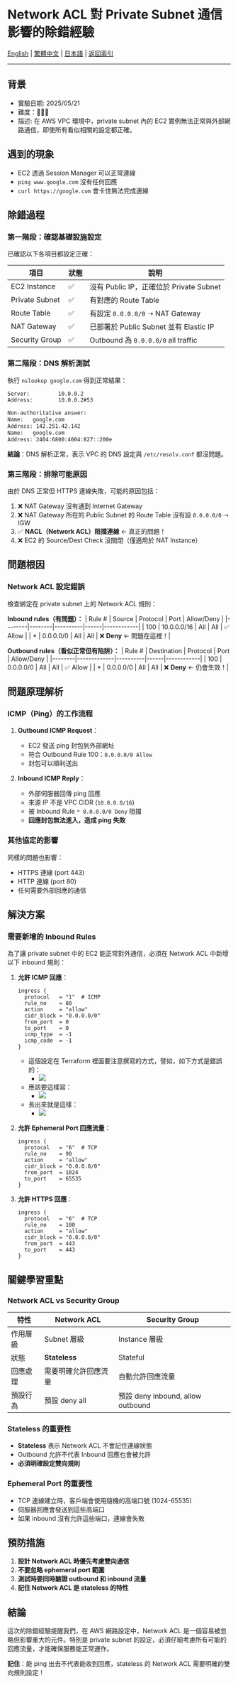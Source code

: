 # Network ACL 對 Private Subnet 通信影響的除錯經驗

[English](../en/01_network_acl_private_subnet_troubleshooting.md) | [繁體中文](01_network_acl_private_subnet_troubleshooting.md) | [日本語](../ja/01_network_acl_private_subnet_troubleshooting.md) | [返回索引](../README.md)

---

## 背景
- 實驗日期: 2025/05/21
- 難度：🤬🤬🤬
- 描述: 在 AWS VPC 環境中，private subnet 內的 EC2 實例無法正常與外部網路通信，即使所有看似相關的設定都正確。

## 遇到的現象

- EC2 透過 Session Manager 可以正常連線
- `ping www.google.com` 沒有任何回應
- `curl https://google.com` 會卡住無法完成連線

## 除錯過程

### 第一階段：確認基礎設施設定

已確認以下各項目都設定正確：

| 項目 | 狀態 | 說明 |
|------|------|------|
| EC2 Instance | ✅ | 沒有 Public IP，正確位於 Private Subnet |
| Private Subnet | ✅ | 有對應的 Route Table |
| Route Table | ✅ | 有設定 `0.0.0.0/0` ➝ NAT Gateway |
| NAT Gateway | ✅ | 已部署於 Public Subnet 並有 Elastic IP |
| Security Group | ✅ | Outbound 為 `0.0.0.0/0` all traffic |

### 第二階段：DNS 解析測試

執行 `nslookup google.com` 得到正常結果：

```bash
Server:         10.0.0.2
Address:        10.0.0.2#53

Non-authoritative answer:
Name:   google.com
Address: 142.251.42.142
Name:   google.com
Address: 2404:6800:4004:827::200e
```

**結論**：DNS 解析正常，表示 VPC 的 DNS 設定與 `/etc/resolv.conf` 都沒問題。

### 第三階段：排除可能原因

由於 DNS 正常但 HTTPS 連線失敗，可能的原因包括：

1. ❌ NAT Gateway 沒有通到 Internet Gateway
2. ❌ NAT Gateway 所在的 Public Subnet 的 Route Table 沒有設 `0.0.0.0/0` ➝ IGW
3. ✅ **NACL（Network ACL）阻擋連線** ← 真正的問題！
4. ❌ EC2 的 Source/Dest Check 沒關閉（僅適用於 NAT Instance）

## 問題根因

### Network ACL 設定錯誤

檢查綁定在 private subnet 上的 Network ACL 規則：

**Inbound rules（有問題）：**
| Rule # | Source | Protocol | Port | Allow/Deny |
|--------|--------|----------|------|------------|
| 100 | 10.0.0.0/16 | All | All | ✅ Allow |
| * | 0.0.0.0/0 | All | All | ❌ **Deny** ← 問題在這裡！|

**Outbound rules（看似正常但有陷阱）：**
| Rule # | Destination | Protocol | Port | Allow/Deny |
|--------|-------------|----------|------|------------|
| 100 | 0.0.0.0/0 | All | All | ✅ Allow |
| * | 0.0.0.0/0 | All | All | ❌ **Deny** ← 仍會生效！|

## 問題原理解析

### ICMP（Ping）的工作流程

1. **Outbound ICMP Request**：
   - EC2 發送 ping 封包到外部網址
   - 符合 Outbound Rule 100：`0.0.0.0/0 Allow`
   - 封包可以順利送出

2. **Inbound ICMP Reply**：
   - 外部伺服器回傳 ping 回應
   - 來源 IP 不是 VPC CIDR (`10.0.0.0/16`)
   - 被 Inbound Rule `* 0.0.0.0/0 Deny` 阻擋
   - **回應封包無法進入，造成 ping 失敗**

### 其他協定的影響

同樣的問題也影響：
- HTTPS 連線 (port 443)
- HTTP 連線 (port 80)  
- 任何需要外部回應的通信

## 解決方案

### 需要新增的 Inbound Rules

為了讓 private subnet 中的 EC2 能正常對外通信，必須在 Network ACL 中新增以下 inbound 規則：

1. **允許 ICMP 回應**：
   ```hcl
   ingress {
     protocol   = "1"  # ICMP
     rule_no    = 80
     action     = "allow"
     cidr_block = "0.0.0.0/0"
     from_port  = 0
     to_port    = 0
     icmp_type  = -1
     icmp_code  = -1
   }
   ```
   - 這個設定在 Terraform 裡面要注意撰寫的方式，譬如，如下方式是錯誤的：
     - <image src=../images/01_wrong_config_for_icmp.jpg />
   - 應該要這樣寫：
     - <image src=../images/01_correct_config_for_icmp.jpg />
   - 長出來就是這樣：
     - <image src=../images/01_icmp_acls_rule_result.jpg />

2. **允許 Ephemeral Port 回應流量**：
   ```hcl
   ingress {
     protocol   = "6"  # TCP
     rule_no    = 90
     action     = "allow"
     cidr_block = "0.0.0.0/0"
     from_port  = 1024
     to_port    = 65535
   }
   ```

3. **允許 HTTPS 回應**：
   ```hcl
   ingress {
     protocol   = "6"  # TCP
     rule_no    = 100
     action     = "allow" 
     cidr_block = "0.0.0.0/0"
     from_port  = 443
     to_port    = 443
   }
   ```

## 關鍵學習重點

### Network ACL vs Security Group

| 特性 | Network ACL | Security Group |
|------|-------------|----------------|
| 作用層級 | Subnet 層級 | Instance 層級 |
| 狀態 | **Stateless** | Stateful |
| 回應處理 | 需要明確允許回應流量 | 自動允許回應流量 |
| 預設行為 | 預設 deny all | 預設 deny inbound, allow outbound |

### Stateless 的重要性

- **Stateless** 表示 Network ACL 不會記住連線狀態
- Outbound 允許不代表 Inbound 回應也會被允許
- **必須明確設定雙向規則**

### Ephemeral Port 的重要性

- TCP 連線建立時，客戶端會使用隨機的高端口號 (1024-65535)
- 伺服器回應會發送到這些高端口
- 如果 inbound 沒有允許這些端口，連線會失敗

## 預防措施

1. **設計 Network ACL 時優先考慮雙向通信**
2. **不要忽略 ephemeral port 範圍**
3. **測試時要同時驗證 outbound 和 inbound 流量**
4. **記住 Network ACL 是 stateless 的特性**

## 結論

這次的除錯經驗提醒我們，在 AWS 網路設定中，Network ACL 是一個容易被忽略但影響重大的元件。特別是 private subnet 的設定，必須仔細考慮所有可能的回應流量，才能確保服務能正常運作。

**記住**：能 ping 出去不代表能收到回應，stateless 的 Network ACL 需要明確的雙向規則設定！ 
